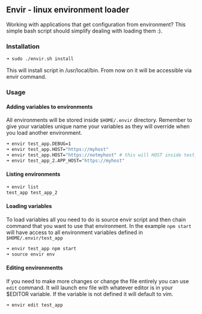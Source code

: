 ## Envir - linux environment loader

Working with applications that get configuration from environment? This simple bash script should simplify dealing with loading them :).

### Installation

```bash
➜ sudo ./envir.sh install
```

This will install script in /usr/local/bin. From now on it will be accessible via envir command.

### Usage

#### Adding variables to environments

All environments will be stored inside ```$HOME/.envir``` directory. Remember to give your variables unique name your variables  as they will override when you load another environment.

```bash
➜ envir test_app.DEBUG=1
➜ envir test_app.HOST="https://myhost"
➜ envir test_app.HOST="https://notmyhost" # this will HOST inside test_app
➜ envir test_app_2.APP_HOST="https://myhost"
```

#### Listing environments

```bash
➜ envir list
test_app test_app_2
```

#### Loading variables

To load variables all you need to do is source envir script and then chain command that you want to use that environment. In the example ```npm start``` will have access to all environment variables defined in ```$HOME/.envir/test_app```

```bash
➜ envir test_app npm start
➜ source envir env
```

#### Editing environmentts
If you need to make more changes or change the file entirely you can use ```edit``` command. It will launch env file with whatever editor is in your $EDITOR variable.
If the variable is not defined it will default to vim.

```bash
➜ envir edit test_app
```


